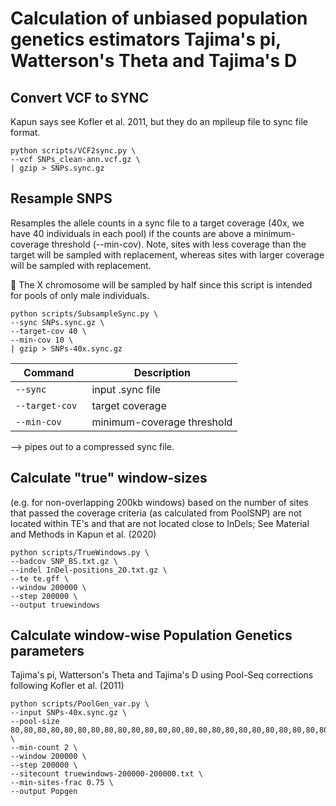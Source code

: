 # Calculation of unbiased population genetics estimators Tajima's pi, Watterson's Theta and Tajima's D

## Convert VCF to SYNC

Kapun says see Kofler et al. 2011, but they do an mpileup file to sync file format. 

```
python scripts/VCF2sync.py \
--vcf SNPs_clean-ann.vcf.gz \
| gzip > SNPs.sync.gz
```

## Resample SNPS 

Resamples the allele counts in a sync file to a target coverage (40x, we have 40 individuals in each pool) if the counts are above a minimum-coverage threshold (--min-cov). Note, sites with less coverage than the target will be sampled with replacement, whereas sites with larger coverage will be sampled with replacement.

:memo: The X chromosome will be sampled by half since this script is intended for pools of only male individuals. 

```
python scripts/SubsampleSync.py \
--sync SNPs.sync.gz \
--target-cov 40 \
--min-cov 10 \
| gzip > SNPs-40x.sync.gz
```

| Command      | Description |
| ----------- | ----------- |
| `--sync` | input .sync file |
| `--target-cov ` | target coverage |
| `--min-cov` | minimum-coverage threshold |

--> pipes out to a compressed sync file. 

## Calculate "true" window-sizes 

(e.g. for non-overlapping 200kb windows) based on the number of sites that passed the coverage criteria (as calculated from PoolSNP) are not located within TE's and that are not located close to InDels; See Material and Methods in Kapun et al. (2020)
```
python scripts/TrueWindows.py \
--badcov SNP_BS.txt.gz \
--indel InDel-positions_20.txt.gz \
--te te.gff \
--window 200000 \
--step 200000 \
--output truewindows
```

## Calculate window-wise Population Genetics parameters 

Tajima's pi, Watterson's Theta and Tajima's D using Pool-Seq corrections following Kofler et al. (2011)
```
python scripts/PoolGen_var.py \
--input SNPs-40x.sync.gz \
--pool-size 80,80,80,80,80,80,80,80,80,80,80,80,80,80,80,80,80,80,80,80,80,80,80,80,80,80,80,80,80,80,80,80,80,80,80,66,80,80,80,80,80,80,80,80,70,80,80,80 \
--min-count 2 \
--window 200000 \
--step 200000 \
--sitecount truewindows-200000-200000.txt \
--min-sites-frac 0.75 \
--output Popgen
```
